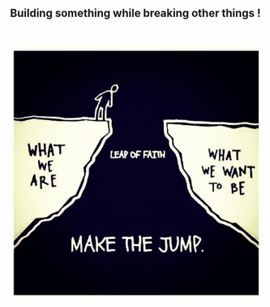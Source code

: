 
<div align="center">  
  <h2> Building something while breaking other things ! </h2>
</div>
<br/>
<p align="center">  
  <img src="https://github.com/savannahar68/savannahar68/blob/master/leapOfFaith.jpg" />
</p>
